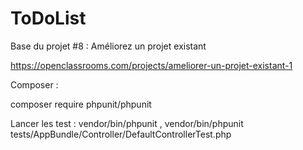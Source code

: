 ToDoList
========

Base du projet #8 : Améliorez un projet existant

https://openclassrooms.com/projects/ameliorer-un-projet-existant-1

Composer : 

composer require phpunit/phpunit

Lancer les test :  vendor/bin/phpunit ,  vendor/bin/phpunit tests/AppBundle/Controller/DefaultControllerTest.php